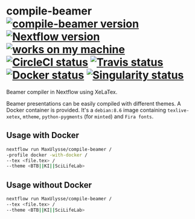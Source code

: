 # compile-beamer [![compile-beamer version][version-badge]][version-link] [![Nextflow version][nextflow-badge]][nextflow-link] [![works on my machine][works-badge]][works-link] [![CircleCI status][circleci-badge]][circleci-link] [![Travis status][travis-badge]][travis-link] [![Docker status][docker-badge]][docker-link] [![Singularity status][singularity-badge]][singularity-link]

Beamer compiler in Nextflow using XeLaTex.

Beamer presentations can be easily compiled with different themes. A Docker container is provided. It's a `debian:8.6` image containing `texlive-xetex`, `mtheme`, `python-pygments` (for `minted`) and `Fira fonts`.

## Usage with Docker

```bash
nextflow run MaxUlysse/compile-beamer /
-profile docker -with-docker /
--tex <file.tex> /
--theme <BTB||KI||SciLifeLab>
```

## Usage without Docker

```bash
nextflow run MaxUlysse/compile-beamer /
--tex <file.tex> /
--theme <BTB||KI||SciLifeLab>
```

[circleci-badge]: https://circleci.com/gh/MaxUlysse/compile-beamer.svg?style=shield
[circleci-link]: https://circleci.com/gh/MaxUlysse/compile-beamer
[docker-badge]: https://img.shields.io/docker/automated/maxulysse/compile-beamer.svg
[docker-link]: https://hub.docker.com/r/maxulysse/compile-beamer
[nextflow-badge]: https://img.shields.io/badge/nextflow-%E2%89%A50.22.2-brightgreen.svg
[nextflow-link]: https://www.nextflow.io/
[singularity-badge]: https://img.shields.io/badge/singularity_hub-complete-blue.svg
[singularity-link]: https://singularity-hub.org/collections/46/
[travis-badge]: https://img.shields.io/travis/MaxUlysse/compile-beamer.svg
[travis-link]: https://travis-ci.org/MaxUlysse/compile-beamer
[version-badge]: https://img.shields.io/github/release/maxulysse/compile-beamer.svg
[version-link]: https://github.com/MaxUlysse/compile-beamer/releases/tag/1.3
[works-badge]: https://img.shields.io/badge/works-on_my_machine-blue.svg
[works-link]: https://github.com/nikku/works-on-my-machine
